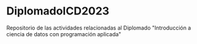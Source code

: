 # DiplomadoICD2023
Repositorio de las actividades relacionadas al Diplomado "Introducción a ciencia de datos con programación aplicada"
